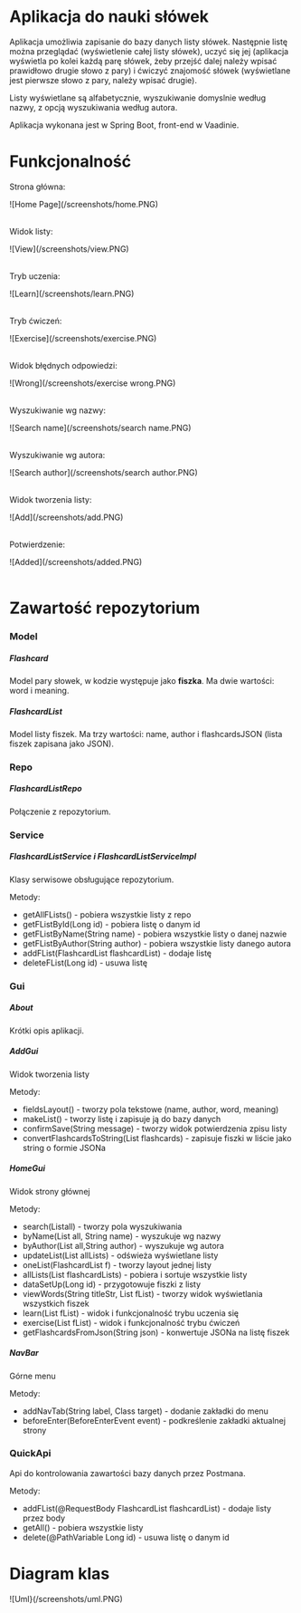 # Aplikacja do nauki słówek
<p>Aplikacja umożliwia zapisanie do bazy danych listy słówek. 
Następnie listę można przeglądać (wyświetlenie całej listy słówek), 
uczyć się jej (aplikacja wyświetla po kolei każdą parę słówek, żeby przejść 
dalej należy wpisać prawidłowo drugie słowo z pary) i ćwiczyć znajomość słówek 
(wyświetlane jest pierwsze słowo z pary, należy wpisać drugie). </p>
<p>Listy wyświetlane są alfabetycznie, wyszukiwanie domyslnie według nazwy, z opcją wyszukiwania według autora.</p>
<p>Aplikacja wykonana jest w Spring Boot, front-end w Vaadinie.</p>

# Funkcjonalność
<p>Strona główna: </p>
![Home Page](/screenshots/home.PNG)<br><br>
<p>Widok listy:</p>
![View](/screenshots/view.PNG)<br><br>
<p>Tryb uczenia:</p>
![Learn](/screenshots/learn.PNG)<br><br>
<p>Tryb ćwiczeń:</p>
![Exercise](/screenshots/exercise.PNG)<br><br>
<p>Widok błędnych odpowiedzi:</p>
![Wrong](/screenshots/exercise wrong.PNG)<br><br>
<p>Wyszukiwanie wg nazwy:</p>
![Search name](/screenshots/search name.PNG)<br><br>
<p>Wyszukiwanie wg autora:</p>
![Search author](/screenshots/search author.PNG)<br><br>
<p>Widok tworzenia listy:</p>
![Add](/screenshots/add.PNG)<br><br>
<p>Potwierdzenie:</p>
![Added](/screenshots/added.PNG)<br><br>

# Zawartość repozytorium
<h3>Model</h3>
<h5>Flashcard</h5>
<p>Model pary słowek, w kodzie występuje jako <strong>fiszka</strong>. Ma dwie wartości: word i meaning.</p>
<h5>FlashcardList</h5>
<p>Model listy fiszek. Ma trzy wartości: name, author i flashcardsJSON (lista fiszek zapisana jako JSON).</p>

<h3>Repo</h3>
<h5>FlashcardListRepo</h5>
<p>Połączenie z repozytorium.</p>

<h3>Service</h3>
<h5>FlashcardListService i FlashcardListServiceImpl</h5>
<p>Klasy serwisowe obsługujące repozytorium.</p>
<p>Metody:</p>
<ul>
<li>getAllFLists() - pobiera wszystkie listy z repo</li>
<li>getFListById(Long id) - pobiera listę o danym id</li>
<li>getFListByName(String name) - pobiera wszystkie listy o danej nazwie</li>
<li>getFListByAuthor(String author) - pobiera wszystkie listy danego autora</li>
<li>addFList(FlashcardList flashcardList) - dodaje listę</li>
<li>deleteFList(Long id) - usuwa listę</li>
</ul>

<h3>Gui</h3>
<h5>About</h5>
<p>Krótki opis aplikacji.</p>

<h5>AddGui</h5>
<p>Widok tworzenia listy</p>
<p>Metody:</p>
<ul>
<li>fieldsLayout() - tworzy pola tekstowe (name, author, word, meaning)</li>
<li>makeList() - tworzy listę i zapisuje ją do bazy danych</li>
<li>confirmSave(String message) - tworzy widok potwierdzenia zpisu listy</li>
<li>convertFlashcardsToString(List<Flashcard> flashcards) - zapisuje fiszki w liście jako string o formie JSONa</li>
</ul>

<h5>HomeGui</h5>
<p>Widok strony głównej</p>
<p>Metody:</p>
<ul>
<li>search(List<FlashcardList>all) - tworzy pola wyszukiwania</li>
<li>byName(List<FlashcardList> all, String name) - wyszukuje wg nazwy</li>
<li>byAuthor(List<FlashcardList> all,String author) - wyszukuje wg autora</li>
<li>updateList(List<HorizontalLayout> allLists) - odświeża wyświetlane listy</li>
<li>oneList(FlashcardList f) - tworzy layout jednej listy</li>
<li>allLists(List<FlashcardList> flashcardLists) - pobiera i sortuje wszystkie listy</li>
<li>dataSetUp(Long id) - przygotowuje fiszki z listy</li>
<li>viewWords(String titleStr, List<Flashcard> fList) - tworzy widok wyświetlania wszystkich fiszek</li>
<li>learn(List<Flashcard> fList) - widok i funkcjonalność trybu uczenia się</li>
<li>exercise(List<Flashcard> fList) - widok i funkcjonalność trybu ćwiczeń</li>
<li>getFlashcardsFromJson(String json) - konwertuje JSONa na listę fiszek</li>
</ul>

<h5>NavBar</h5>
<p>Górne menu</p>
<p>Metody:</p>
<ul>
<li>addNavTab(String label, Class<? extends Component> target) - dodanie zakładki do menu</li>
<li>beforeEnter(BeforeEnterEvent event) - podkreślenie zakładki aktualnej strony</li>
</ul>

<h3>QuickApi</h3>
<p>Api do kontrolowania zawartości bazy danych przez Postmana.</p>
<p>Metody:</p>
<ul>
<li>addFList(@RequestBody FlashcardList flashcardList) - dodaje listy przez body</li>
<li>getAll() - pobiera wszystkie listy</li>
<li>delete(@PathVariable Long id) - usuwa listę o danym id</li>
</ul>

# Diagram klas
![Uml}(/screenshots/uml.PNG)





















